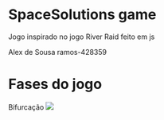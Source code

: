 # SpaceSolutions game
Jogo inspirado no jogo River Raid feito em js

Alex de Sousa ramos-428359


# Fases do jogo

Bifurcação
<img src="https://user-images.githubusercontent.com/43723528/205444362-a1c085b3-1965-45e7-940c-ca313c4c2e39.png"/>
